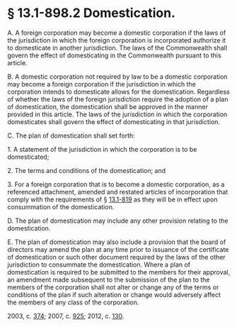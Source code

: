 # § 13.1-898.2 Domestication.

<p>A. A foreign corporation may become a domestic corporation if the laws of the jurisdiction in which the foreign corporation is incorporated authorize it to domesticate in another jurisdiction. The laws of the Commonwealth shall govern the effect of domesticating in the Commonwealth pursuant to this article.</p><p>B. A domestic corporation not required by law to be a domestic corporation may become a foreign corporation if the jurisdiction in which the corporation intends to domesticate allows for the domestication. Regardless of whether the laws of the foreign jurisdiction require the adoption of a plan of domestication, the domestication shall be approved in the manner provided in this article. The laws of the jurisdiction in which the corporation domesticates shall govern the effect of domesticating in that jurisdiction.</p><p>C. The plan of domestication shall set forth:</p><p>1. A statement of the jurisdiction in which the corporation is to be domesticated;</p><p>2. The terms and conditions of the domestication; and</p><p>3. For a foreign corporation that is to become a domestic corporation, as a referenced attachment, amended and restated articles of incorporation that comply with the requirements of § <a href='http://law.lis.virginia.gov/vacode/13.1-819/'>13.1-819</a> as they will be in effect upon consummation of the domestication.</p><p>D. The plan of domestication may include any other provision relating to the domestication.</p><p>E. The plan of domestication may also include a provision that the board of directors may amend the plan at any time prior to issuance of the certificate of domestication or such other document required by the laws of the other jurisdiction to consummate the domestication. Where a plan of domestication is required to be submitted to the members for their approval, an amendment made subsequent to the submission of the plan to the members of the corporation shall not alter or change any of the terms or conditions of the plan if such alteration or change would adversely affect the members of any class of the corporation.</p><p>2003, c. <a href='http://lis.virginia.gov/cgi-bin/legp604.exe?031+ful+CHAP0374'>374</a>; 2007, c. <a href='http://lis.virginia.gov/cgi-bin/legp604.exe?071+ful+CHAP0925'>925</a>; 2012, c. <a href='http://lis.virginia.gov/cgi-bin/legp604.exe?121+ful+CHAP0130'>130</a>.</p>